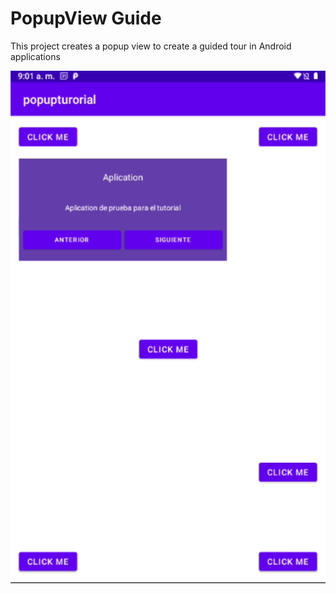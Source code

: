 # PopupView Guide


This project creates a popup view to create a guided tour in Android applications

![PopupView Example](images/image_1.png)